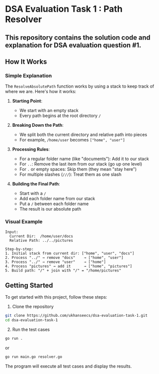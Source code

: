 # DSA Evaluation Task 1 : Path Resolver

This repository contains the solution code and explanation for DSA evaluation question #1.
---

## How It Works

### Simple Explanation

The `ResolveAbsolutePath` function works by using a stack to keep track of where we are. Here's how it works:

1. **Starting Point**: 
   - We start with an empty stack
   - Every path begins at the root directory `/`

2. **Breaking Down the Path**:
   - We split both the current directory and relative path into pieces
   - For example, `/home/user` becomes `["home", "user"]`

3. **Processing Rules**:
   - For a regular folder name (like "documents"): Add it to our stack
   - For `..`: Remove the last item from our stack (go up one level)
   - For `.` or empty spaces: Skip them (they mean "stay here")
   - For multiple slashes (`///`): Treat them as one slash

4. **Building the Final Path**:
   - Start with a `/`
   - Add each folder name from our stack
   - Put a `/` between each folder name
   - The result is our absolute path

### Visual Example

```
Input:
  Current Dir:  /home/user/docs
  Relative Path: ../../pictures

Step-by-step:
1. Initial stack from current dir: ["home", "user", "docs"]
2. Process "../" → remove "docs"    → ["home", "user"]
3. Process "../" → remove "user"    → ["home"]
4. Process "pictures" → add it      → ["home", "pictures"]
5. Build path: "/" + join with "/" = "/home/pictures"
```


## Getting Started

To get started with this project, follow these steps:

1. Clone the repository
```bash
git clone https://github.com/ukhanseecs/dsa-evaluation-task-1.git
cd dsa-evaluation-task-1
```

2. Run the test cases
```bash
go run .
```
or
```bash
go run main.go resolver.go
```

The program will execute all test cases and display the results.
